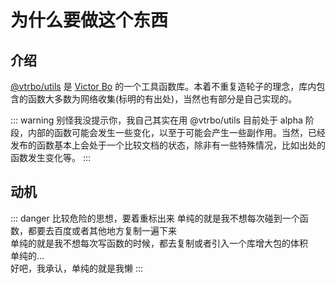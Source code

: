 # 为什么要做这个东西
## 介绍
[@vtrbo/utils](https://npmjs.com/package/@vtrbo/utils/) 是 [Victor Bo](https://github.com/vtrbo/) 的一个工具函数库。本着不重复造轮子的理念，库内包含的函数大多数为网络收集(标明的有出处)，当然也有部分是自己实现的。

::: warning 别怪我没提示你，我自己其实在用
@vtrbo/utils 目前处于 alpha 阶段，内部的函数可能会发生一些变化，以至于可能会产生一些副作用。当然，已经发布的函数基本上会处于一个比较文档的状态，除非有一些特殊情况，比如出处的函数发生变化等。
:::

## 动机
::: danger 比较危险的思想，要着重标出来
单纯的就是我不想每次碰到一个函数，都要去百度或者其他地方复制一遍下来<br>
单纯的就是我不想每次写函数的时候，都去复制或者引入一个库增大包的体积<br>
单纯的...<br>
好吧，我承认，单纯的就是我懒
:::
